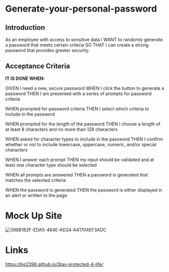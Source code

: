 # Generate-your-personal-password

## Introduction
As an employee with access to sensitive data
I WANT to randomly generate a password that meets certain criteria
SO THAT I can create a strong password that provides greater security.


## Acceptance Criteria
**IT IS DONE WHEN:**

GIVEN I need a new, secure password
WHEN I click the button to generate a password
THEN I am presented with a series of prompts for password criteria

WHEN prompted for password criteria
THEN I select which criteria to include in the password

WHEN prompted for the length of the password
THEN I choose a length of at least 8 characters and no more than 128 characters

WHEN asked for character types to include in the password
THEN I confirm whether or not to include lowercase, uppercase, numeric, and/or special characters

WHEN I answer each prompt
THEN my input should be validated and at least one character type should be selected

WHEN all prompts are answered
THEN a password is generated that matches the selected criteria

WHEN the password is generated
THEN the password is either displayed in an alert or written to the page

# Mock Up Site
![396B182F-EDA5-464E-AD24-A41704EF3ADC](https://user-images.githubusercontent.com/117424603/219828902-c832c832-a435-472f-96ed-27ac57cf8c40.jpeg)

# Links
https://bg2398.github.io/Stay-protected-4-life/
